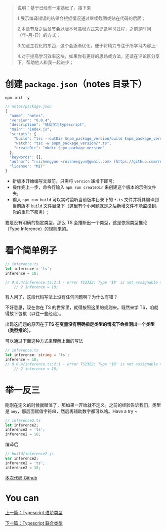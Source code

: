 > 说明：基于已经有一定基础了，接下来
> 
> 1.展示编译错误的结果会根据情况通过继续截图或贴在代码的后面；
> 
> 2.本章节及之后章节会以版本号递增方式来记录学习过程，之前是时间（年-月-日）的方式；
> 
> 3.加点工程化的东西，这个会逐渐优化，便于将精力专注于所学习内容上;
> 
> 4.对于提高学习效率这块，如果你有更好的思路或方法，还请在评论区分享下，帮助他人和我一起进步；

# 创建 `package.json`（notes 目录下）

```
npm init -y 
```

```javascript
// notes/package.json
{
  "name": "notes",
  "version": "0.0.4",
  "description": "辅助学习typescript",
  "main": "index.js",
  "scripts": {
    "build": "tsc --outDir $npm_package_version/build $npm_package_version/*.ts",
    "watch": "tsc -w $npm_package_version/*.ts",
    "createDir": "mkdir $npm_package_version"
  },
  "keywords": [],
  "author": "ruizhengyun <ruizhengyun@gmail.com> (https://github.com/ruizhengyun)",
  "license": "MIT"
}
```
- 新版本开始编写文章前，只需将 `version` 递增下即可;
- 操作完上一步，命令行输入 `npm run createDir` 来创建这个版本的示例文件夹;
- 输入 `npm run build` 可以实时监听当前版本目录下的 `*.ts` 文件并将其编译到当前版本 `build` 文件目录下（这里有个小问题就是之后新增文件不能监控到，你的重启下服务）;


要是没有明确的指定类型，那么 TS 会推断出一个类型，这是依照类型推论（Type Inference）的规则来的。

# 看个简单例子

```typescript
// inference.ts
let inference = 'ts';
inference = 18;

// 0.0.4/inference.ts:2:1 - error TS2322: Type '18' is not assignable to type 'string'.
    // 2 inference = 18;
```

有人问了，这段代码写法上没有任何问题啊？为什么有错？

不好意思，现在你在 TS 的世界里，就得按照这里的规则来。既然来学 TS，咱就得放下包袱（以往一些经验）。

出现这问题的原因在于**TS 在变量没有明确指定类型的情况下会推测出一个类型（类型推论）**。

可以通过下面这种方式来理解上面的写法

```typescript
// inference.ts
let inference: string = 'ts';
inference = 18;
// 0.0.4/inference.ts:2:1 - error TS2322: Type '18' is not assignable to type 'string'.
    // 2 inference = 18;
```

# 举一反三

刚刚在定义的时候就赋值了，那如果一开始就不定义。之前的经验告诉我们，类型是 `any`，那后面赋值字符串，然后再辅助数字都可以咯。Have a try ~

```typescript
// inference2.ts
let inference2;
inference2 = 'ts';
inference2 = 18;
```

编译后

```typescript
// build/inference2.js
var inference2;
inference2 = 'ts';
inference2 = 18;
```

[本次代码 Github](https://github.com/ruizhengyun/typescript-note/tree/feature_v0.0.4_20190622)

# You can
  
[上一篇：Typescript 进阶类型](./advanced.md)

[下一篇：Typescript 联合类型](./union.md)

